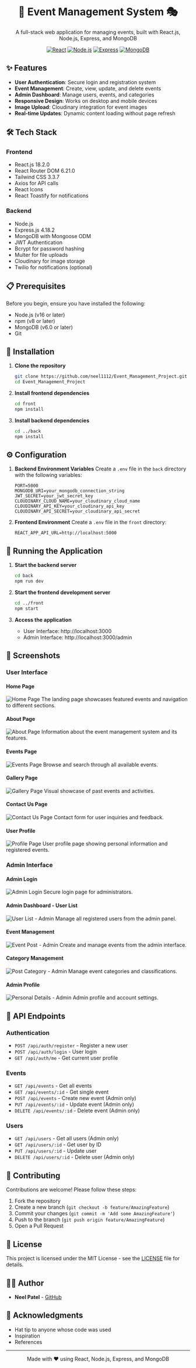 <div align="center">
  <h1>🎉 Event Management System 🎭</h1>
  <p>A full-stack web application for managing events, built with React.js, Node.js, Express, and MongoDB</p>
  
  [![React](https://img.shields.io/badge/React-18.2.0-61DAFB?logo=react)](https://reactjs.org/)
  [![Node.js](https://img.shields.io/badge/Node.js-18.x-339933?logo=node.js)](https://nodejs.org/)
  [![Express](https://img.shields.io/badge/Express-4.18.2-000000?logo=express)](https://expressjs.com/)
  [![MongoDB](https://img.shields.io/badge/MongoDB-8.0.3-47A248?logo=mongodb)](https://www.mongodb.com/)
</div>

## ✨ Features
- **User Authentication**: Secure login and registration system
- **Event Management**: Create, view, update, and delete events
- **Admin Dashboard**: Manage users, events, and categories
- **Responsive Design**: Works on desktop and mobile devices
- **Image Upload**: Cloudinary integration for event images
- **Real-time Updates**: Dynamic content loading without page refresh

## 🛠 Tech Stack

### Frontend
- React.js 18.2.0
- React Router DOM 6.21.0
- Tailwind CSS 3.3.7
- Axios for API calls
- React Icons
- React Toastify for notifications

### Backend
- Node.js
- Express.js 4.18.2
- MongoDB with Mongoose ODM
- JWT Authentication
- Bcrypt for password hashing
- Multer for file uploads
- Cloudinary for image storage
- Twilio for notifications (optional)

## 📋 Prerequisites

Before you begin, ensure you have installed the following:
- Node.js (v16 or later)
- npm (v8 or later)
- MongoDB (v6.0 or later)
- Git

## 🚀 Installation

1. **Clone the repository**
   ```bash
   git clone https://github.com/neel1112/Event_Management_Project.git
   cd Event_Management_Project
   ```

2. **Install frontend dependencies**
   ```bash
   cd front
   npm install
   ```

3. **Install backend dependencies**
   ```bash
   cd ../back
   npm install
   ```

## ⚙️ Configuration

1. **Backend Environment Variables**
   Create a `.env` file in the `back` directory with the following variables:
   ```
   PORT=5000
   MONGODB_URI=your_mongodb_connection_string
   JWT_SECRET=your_jwt_secret_key
   CLOUDINARY_CLOUD_NAME=your_cloudinary_cloud_name
   CLOUDINARY_API_KEY=your_cloudinary_api_key
   CLOUDINARY_API_SECRET=your_cloudinary_api_secret
   ```

2. **Frontend Environment**
   Create a `.env` file in the `front` directory:
   ```
   REACT_APP_API_URL=http://localhost:5000
   ```

## 🚦 Running the Application

1. **Start the backend server**
   ```bash
   cd back
   npm run dev
   ```

2. **Start the frontend development server**
   ```bash
   cd ../front
   npm start
   ```

3. **Access the application**
   - User Interface: http://localhost:3000
   - Admin Interface: http://localhost:3000/admin

## 📸 Screenshots

### User Interface

#### Home Page
![Home Page](./Images/homepage.jpeg)
The landing page showcases featured events and navigation to different sections.

#### About Page
![About Page](./Images/aboutpage.jpeg)
Information about the event management system and its features.

#### Events Page
![Events Page](./Images/eventpage.jpeg)
Browse and search through all available events.

#### Gallery Page
![Gallery Page](./Images/gallarypage.jpeg)
Visual showcase of past events and activities.

#### Contact Us Page
![Contact Us Page](./Images/contectuspage.jpeg)
Contact form for user inquiries and feedback.

#### User Profile
![Profile Page](./Images/profilepage.jpg)
User profile page showing personal information and registered events.

### Admin Interface

#### Admin Login
![Admin Login](./Images/Admin-login.jpeg)
Secure login page for administrators.

#### Admin Dashboard - User List
![User List - Admin](./Images/userlist-ADMIN%20SIDE.jpeg)
Manage all registered users from the admin panel.

#### Event Management
![Event Post - Admin](./Images/eventpost-ADMIN%20SIDE.jpeg)
Create and manage events from the admin interface.

#### Category Management
![Post Category - Admin](./Images/post%20catagory-ADMIN%20SIDE.jpeg)
Manage event categories and classifications.

#### Admin Profile
![Personal Details - Admin](./Images/personal%20details-ADMIN%20SIDE.jpeg)
Admin profile and account settings.

## 🔑 API Endpoints

### Authentication
- `POST /api/auth/register` - Register a new user
- `POST /api/auth/login` - User login
- `GET /api/auth/me` - Get current user profile

### Events
- `GET /api/events` - Get all events
- `GET /api/events/:id` - Get single event
- `POST /api/events` - Create new event (Admin only)
- `PUT /api/events/:id` - Update event (Admin only)
- `DELETE /api/events/:id` - Delete event (Admin only)

### Users
- `GET /api/users` - Get all users (Admin only)
- `GET /api/users/:id` - Get user by ID
- `PUT /api/users/:id` - Update user
- `DELETE /api/users/:id` - Delete user (Admin only)

## 🤝 Contributing

Contributions are welcome! Please follow these steps:

1. Fork the repository
2. Create a new branch (`git checkout -b feature/AmazingFeature`)
3. Commit your changes (`git commit -m 'Add some AmazingFeature'`)
4. Push to the branch (`git push origin feature/AmazingFeature`)
5. Open a Pull Request

## 📄 License

This project is licensed under the MIT License - see the [LICENSE](LICENSE) file for details.

## 👨‍💻 Author

- **Neel Patel** - [GitHub](https://github.com/neel1112)

## 🙏 Acknowledgments

- Hat tip to anyone whose code was used
- Inspiration
- References

---

<div align="center">
  <p>Made with ❤️ using React, Node.js, Express, and MongoDB</p>
</div>

